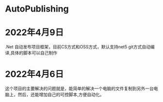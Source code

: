 # AutoPublishing
# 2022年4月9日
.Net 自动发布项目框架，目前CS方式和OSS方式，默认支持net5 git方式自动编译,具体的脚本可以自己制作
# 2022年4月6日
这个项目的主要解决的问题就是，能简单的解决一个电脑的文件复制到另外一台电脑上，然后，还能增加自己的可控脚本,方便自动化。
